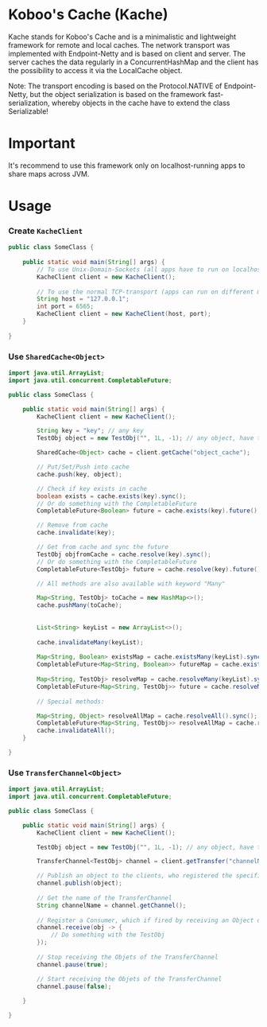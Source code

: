 # Koboo's Cache (Kache)

Kache stands for Koboo's Cache and is a minimalistic and lightweight framework 
for remote and local caches. The network transport was implemented with 
Endpoint-Netty and is based on client and server. The server caches the data regularly in a 
ConcurrentHashMap and the client has the possibility to access it via the LocalCache object.

Note: The transport encoding is based on the Protocol.NATIVE of Endpoint-Netty, 
but the object serialization is based on the framework fast-serialization, 
whereby objects in the cache have to extend the class Serializable!

# Important

It's recommend to use this framework only on localhost-running apps to share maps across JVM.

# Usage

### Create ``KacheClient``
````java
public class SomeClass {
    
    public static void main(String[] args) {
        // To use Unix-Domain-Sockets (all apps have to run on localhost)
        KacheClient client = new KacheClient();
        
        // To use the normal TCP-transport (apps can run on different machines)
        String host = "127.0.0.1";
        int port = 6565;
        KacheClient client = new KacheClient(host, port);
    }
    
}
````

### Use ``SharedCache<Object>``
````java
import java.util.ArrayList;
import java.util.concurrent.CompletableFuture;

public class SomeClass {

    public static void main(String[] args) {
        KacheClient client = new KacheClient();

        String key = "key"; // any key
        TestObj object = new TestObj("", 1L, -1); // any object, have to extend Serializable 

        SharedCache<Object> cache = client.getCache("object_cache");

        // Put/Set/Push into cache
        cache.push(key, object);

        // Check if key exists in cache 
        boolean exists = cache.exists(key).sync();
        // Or do something with the CompletableFuture
        CompletableFuture<Boolean> future = cache.exists(key).future();

        // Remove from cache
        cache.invalidate(key);

        // Get from cache and sync the future
        TestObj objfromCache = cache.resolve(key).sync();
        // Or do something with the CompletableFuture
        CompletableFuture<TestObj> future = cache.resolve(key).future();

        // All methods are also available with keyword "Many"

        Map<String, TestObj> toCache = new HashMap<>();
        cache.pushMany(toCache);
        
        
        List<String> keyList = new ArrayList<>();
        
        cache.invalidateMany(keyList);
        
        Map<String, Boolean> existsMap = cache.existsMany(keyList).sync();
        CompletableFuture<Map<String, Boolean>> futureMap = cache.existsMany(keyList).future();
        
        Map<String, TestObj> resolveMap = cache.resolveMany(keyList).sync();
        CompletableFuture<Map<String, TestObj>> future = cache.resolveMany(keyList).future();
        
        // Special methods:

        Map<String, Object> resolveAllMap = cache.resolveAll().sync();
        CompletableFuture<Map<String, TestObj>> resolveAllMap = cache.resolveAll().future();
        cache.invalidateAll();
    }

}
````

### Use ``TransferChannel<Object>``
````java
import java.util.ArrayList;
import java.util.concurrent.CompletableFuture;

public class SomeClass {

    public static void main(String[] args) {
        KacheClient client = new KacheClient();

        TestObj object = new TestObj("", 1L, -1); // any object, have to extend Serializable 

        TransferChannel<TestObj> channel = client.getTransfer("channelName"); // any Channel-Name

        // Publish an object to the clients, who registered the specific TransferChannel 
        channel.publish(object);
        
        // Get the name of the TransferChannel 
        String channelName = channel.getChannel();
        
        // Register a Consumer, which if fired by receiving an Object on the TransferChannel
        channel.receive(obj -> {
            // Do something with the TestObj
        });
        
        // Stop receiving the Objets of the TransferChannel
        channel.pause(true);

        // Start receiving the Objets of the TransferChannel
        channel.pause(false);
        
    }

}
````